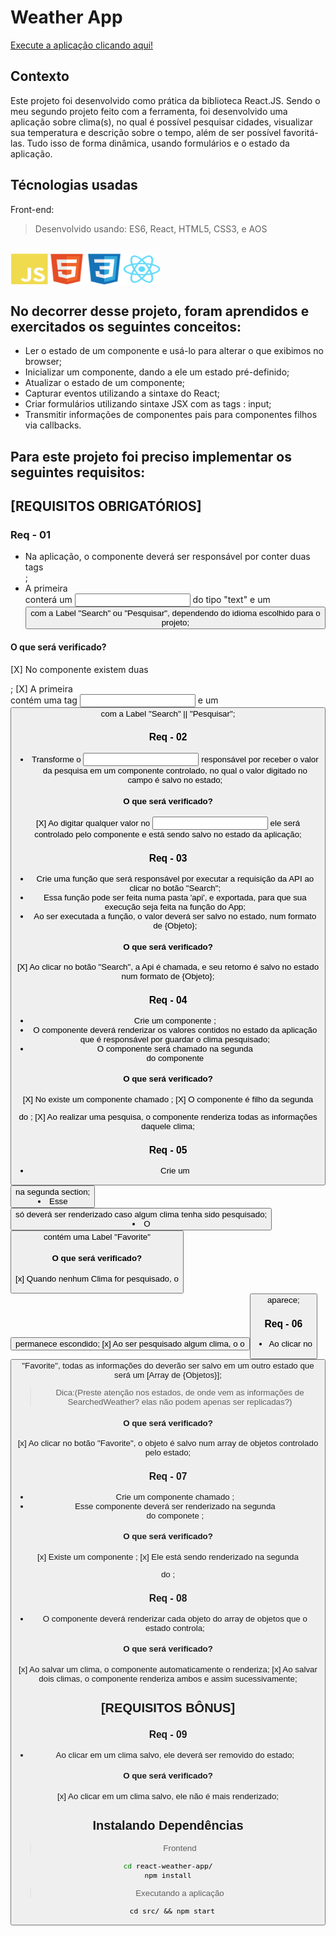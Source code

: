 # Weather App

<a href="https://luzin7.github.io/react-weather-app/" >Execute a aplicação clicando aqui!<a>

## Contexto
Este projeto foi desenvolvido como prática da biblioteca React.JS. Sendo o meu segundo projeto feito com a ferramenta, foi desenvolvido uma aplicação sobre clima(s), no qual é possível pesquisar cidades, visualizar sua temperatura e descrição sobre o tempo, além de ser possível favoritá-las. Tudo isso de forma dinâmica, usando formulários e o estado da aplicação.

## Técnologias usadas

Front-end:
> Desenvolvido usando: ES6, React, HTML5, CSS3, e AOS
<div style="display: inline_block"><br>
  <img align="left" height="50" width="60" src="https://raw.githubusercontent.com/devicons/devicon/master/icons/javascript/javascript-plain.svg">
  <img align="left" height="50" width="60" src="https://raw.githubusercontent.com/devicons/devicon/master/icons/html5/html5-original.svg">
  <img align="left" height="50" width="60" src="https://raw.githubusercontent.com/devicons/devicon/master/icons/css3/css3-original.svg">
  <img align="left" height="50" width="60" src="https://raw.githubusercontent.com/devicons/devicon/master/icons/react/react-original.svg">
</div>
</br>
</br>
</br>

## No decorrer desse projeto, foram aprendidos e exercitados os seguintes conceitos:
- Ler o estado de um componente e usá-lo para alterar o que exibimos no browser;
- Inicializar um componente, dando a ele um estado pré-definido;
- Atualizar o estado de um componente;
- Capturar eventos utilizando a sintaxe do React;
- Criar formulários utilizando sintaxe JSX com as tags : input;
- Transmitir informações de componentes pais para componentes filhos via callbacks.

## Para este projeto foi preciso implementar os seguintes requisitos:
## [REQUISITOS OBRIGATÓRIOS]

### Req - 01
- Na aplicação, o componente <App/> deverá ser responsável por conter
duas tags <section/>;
- A primeira <section/> conterá um <input/> do tipo "text" e um <button/>
com a Label "Search" ou "Pesquisar", dependendo do idioma escolhido para o projeto;
#### O que será verificado?
[X] No componente <App/> existem duas <section/>;
[X] A primeira <section/> contém uma tag <input/> e um <button/>
com a Label "Search" || "Pesquisar";

### Req - 02
- Transforme o <input/> responsável por receber o valor da pesquisa em um
componente controlado, no qual o valor digitado no campo é salvo no estado;
#### O que será verificado?
[X] Ao digitar qualquer valor no <input/> ele será controlado pelo componente <App/>
e está sendo salvo no estado da aplicação;

### Req - 03
- Crie uma função que será responsável por executar a requisição da API ao clicar
no botão "Search";
- Essa função pode ser feita numa pasta 'api', e exportada, para que sua execução seja
feita na função do App;
- Ao ser executada a função, o valor deverá ser salvo no estado, num formato de {Objeto};
#### O que será verificado?
[X] Ao clicar no botão "Search", a Api é chamada, e seu retorno é salvo no estado
num formato de {Objeto};

### Req - 04
- Crie um componente <SearchedWeather/>;
- O componente <SearchedWeather/> deverá renderizar os valores contidos
no estado da aplicação que é responsável por guardar o clima pesquisado;
- O componente <SearchedWeather/> será chamado na segunda <section/> do
componente <App/>
#### O que será verificado?
[X] No <App/> existe um componente chamado <SearchedWeather/>;
[X] O componente <SearchedWeather/> é filho da segunda <section/> do <App/>;
[X] Ao realizar uma pesquisa, o componente <SearchedWeather/> renderiza todas as
informações daquele clima;

### Req - 05
- Crie um <button/> na segunda section;
- Esse <button/> só deverá ser renderizado caso algum clima tenha sido pesquisado;
- O <button/> contém uma Label "Favorite"
#### O que será verificado?
[x] Quando nenhum Clima for pesquisado, o <button/> permanece escondido;
[x] Ao ser pesquisado algum clima, o o <button/> aparece;

### Req - 06
- Ao clicar no <button/> "Favorite", todas as informações do <SearchedWeather/>
deverão ser salvo em um outro estado que será um [Array de {Objetos}];
> Dica:(Preste atenção nos estados, de onde vem as informações de SearchedWeather?
> elas não podem apenas ser replicadas?)
#### O que será verificado?
[x] Ao clicar no botão "Favorite", o objeto é salvo num array de objetos controlado
pelo estado;

### Req - 07
- Crie um componente chamado <FavoriteWeathers/>;
- Esse componente deverá ser renderizado na segunda <section/> do componete <App/>;
#### O que será verificado?
[x] Existe um componente <FavoriteWeathers/>;
[x] Ele está sendo renderizado na segunda <section/> do <App/>;

### Req - 08
- O componente <FavoriteWeathers/> deverá renderizar cada objeto
do array de objetos que o estado controla;
#### O que será verificado?
[x] Ao salvar um clima, o componente <FavoriteWeathers/> automaticamente o renderiza;
[x] Ao salvar dois climas, o componente <FavoriteWeathers/> renderiza ambos e assim
sucessivamente;

## [REQUISITOS BÔNUS]

### Req - 09
- Ao clicar em um clima salvo, ele deverá ser removido do estado;
#### O que será verificado?
[x] Ao clicar em um clima salvo, ele não é mais renderizado;

## Instalando Dependências

> Frontend
```bash
cd react-weather-app/
npm install
``` 
> Executando a aplicação
  ```
    cd src/ && npm start
  ```